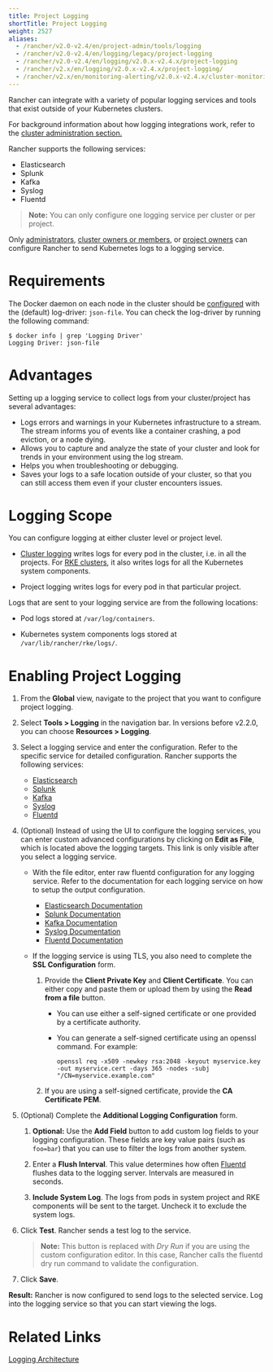 ```yaml
---
title: Project Logging
shortTitle: Project Logging
weight: 2527
aliases:
  - /rancher/v2.0-v2.4/en/project-admin/tools/logging
  - /rancher/v2.0-v2.4/en/logging/legacy/project-logging
  - /rancher/v2.0-v2.4/en/logging/v2.0.x-v2.4.x/project-logging
  - /rancher/v2.x/en/logging/v2.0.x-v2.4.x/project-logging/
  - /rancher/v2.x/en/monitoring-alerting/v2.0.x-v2.4.x/cluster-monitoring/project-monitoring/
---
```


Rancher can integrate with a variety of popular logging services and tools that exist outside of your Kubernetes clusters.

For background information about how logging integrations work, refer to the [cluster administration section.]({{<baseurl>}}/rancher/v2.0-v2.4/en/logging/v2.0.x-v2.4.x/cluster-logging/#how-logging-integrations-work)

Rancher supports the following services:

- Elasticsearch
- Splunk
- Kafka
- Syslog
- Fluentd

>**Note:** You can only configure one logging service per cluster or per project.

Only [administrators]({{<baseurl>}}/rancher/v2.0-v2.4/en/admin-settings/rbac/global-permissions/), [cluster owners or members]({{<baseurl>}}/rancher/v2.0-v2.4/en/admin-settings/rbac/cluster-project-roles/#cluster-roles), or [project owners]({{<baseurl>}}/rancher/v2.0-v2.4/en/admin-settings/rbac/cluster-project-roles/#project-roles) can configure Rancher to send Kubernetes logs to a logging service.

# Requirements

The Docker daemon on each node in the cluster should be [configured](https://docs.docker.com/config/containers/logging/configure/) with the (default) log-driver: `json-file`. You can check the log-driver by running the following command:

```
$ docker info | grep 'Logging Driver'
Logging Driver: json-file
```

# Advantages

Setting up a logging service to collect logs from your cluster/project has several advantages:

- Logs errors and warnings in your Kubernetes infrastructure to a stream. The stream informs you of events like a container crashing, a pod eviction, or a node dying.
- Allows you to capture and analyze the state of your cluster and look for trends in your environment using the log stream.
- Helps you when troubleshooting or debugging.
- Saves your logs to a safe location outside of your cluster, so that you can still access them even if your cluster encounters issues.

# Logging Scope

You can configure logging at either cluster level or project level.

- [Cluster logging]({{<baseurl>}}/rancher/v2.0-v2.4/en/cluster-admin/tools/logging/) writes logs for every pod in the cluster, i.e. in all the projects. For [RKE clusters]({{<baseurl>}}/rancher/v2.0-v2.4/en/cluster-provisioning/rke-clusters), it also writes logs for all the Kubernetes system components.

- Project logging writes logs for every pod in that particular project.

Logs that are sent to your logging service are from the following locations:

  - Pod logs stored at `/var/log/containers`.

  - Kubernetes system components logs stored at `/var/lib/rancher/rke/logs/`.

# Enabling Project Logging

1. From the **Global** view, navigate to the project that you want to configure project logging.

1. Select **Tools > Logging** in the navigation bar. In versions before v2.2.0, you can choose **Resources > Logging**.

1. Select a logging service and enter the configuration. Refer to the specific service for detailed configuration. Rancher supports the following services:

   - [Elasticsearch]({{<baseurl>}}/rancher/v2.0-v2.4/en/cluster-admin/tools/logging/elasticsearch/)
   - [Splunk]({{<baseurl>}}/rancher/v2.0-v2.4/en/cluster-admin/tools/logging/splunk/)
   - [Kafka]({{<baseurl>}}/rancher/v2.0-v2.4/en/cluster-admin/tools/logging/kafka/)
   - [Syslog]({{<baseurl>}}/rancher/v2.0-v2.4/en/cluster-admin/tools/logging/syslog/)
   - [Fluentd]({{<baseurl>}}/rancher/v2.0-v2.4/en/cluster-admin/tools/logging/fluentd/)

1. (Optional) Instead of using the UI to configure the logging services, you can enter custom advanced configurations by clicking on **Edit as File**, which is located above the logging targets. This link is only visible after you select a logging service.

    - With the file editor, enter raw fluentd configuration for any logging service. Refer to the documentation for each logging service on how to setup the output configuration.

       - [Elasticsearch Documentation](https://github.com/uken/fluent-plugin-elasticsearch)
       - [Splunk Documentation](https://github.com/fluent/fluent-plugin-splunk)
       - [Kafka Documentation](https://github.com/fluent/fluent-plugin-kafka)
       - [Syslog Documentation](https://github.com/dlackty/fluent-plugin-remote_syslog)
       - [Fluentd Documentation](https://docs.fluentd.org/v1.0/articles/out_forward)

   - If the logging service is using TLS, you also need to complete the **SSL Configuration** form.
       1. Provide the **Client Private Key** and **Client Certificate**. You can either copy and paste them or upload them by using the **Read from a file** button.

           - You can use either a self-signed certificate or one provided by a certificate authority.

           - You can generate a self-signed certificate using an openssl command. For example:

                ```
                openssl req -x509 -newkey rsa:2048 -keyout myservice.key -out myservice.cert -days 365 -nodes -subj "/CN=myservice.example.com"
                ```
       2. If you are using a self-signed certificate, provide the **CA Certificate PEM**.  

1. (Optional) Complete the **Additional Logging Configuration** form.

    1. **Optional:** Use the **Add Field** button to add custom log fields to your logging configuration. These fields are key value pairs (such as `foo=bar`) that you can use to filter the logs from another system.

    1. Enter a **Flush Interval**. This value determines how often [Fluentd](https://www.fluentd.org/) flushes data to the logging server. Intervals are measured in seconds.

    1. **Include System Log**. The logs from pods in system project and RKE components will be sent to the target. Uncheck it to exclude the system logs.

1. Click **Test**. Rancher sends a test log to the service.

    > **Note:** This button is replaced with _Dry Run_ if you are using the custom configuration editor. In this case, Rancher calls the fluentd dry run command to validate the configuration.

1. Click **Save**.

**Result:** Rancher is now configured to send logs to the selected service. Log into the logging service so that you can start viewing the logs.

# Related Links

[Logging Architecture](https://kubernetes.io/docs/concepts/cluster-administration/logging/)
